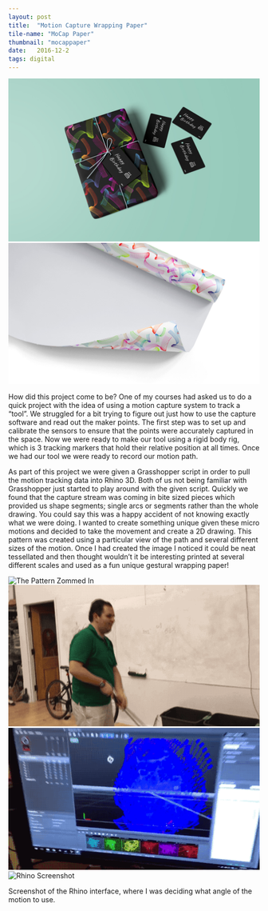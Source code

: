 ```yaml
---
layout: post
title:  "Motion Capture Wrapping Paper"
tile-name: "MoCap Paper"
thumbnail: "mocappaper"
date:   2016-12-2
tags: digital
---
```


<div class="grid-x grid-padding-x grid-margin-y">
  <div class="cell">
    <img src="../img/mocapPaper/present.jpg" alt="Present wrapped in branded wrapping paper">
  </div>
  <div class="cell">
    <img src="../img/mocapPaper/wrappingpaper-hero.jpg" alt="Roll of branded wrapping paper">
  </div>
</div>

How did this project come to be? One of my courses had asked us to do a quick project with the idea of using a motion capture system to track a “tool”. We struggled for a bit trying to figure out just how to use the capture software and read out the maker points. The first step was to set up and calibrate the sensors to ensure that the points were accurately captured in the space. Now we were ready to make our tool using a rigid body rig, which is 3 tracking markers that hold their relative position at all times. Once we had our tool we were ready to record our motion path.

As part of this project we were given a Grasshopper script in order to pull the motion tracking data into Rhino 3D. Both of us not being familiar with Grasshopper just started to play around with the given script. Quickly we found that the capture stream was coming in bite sized pieces which provided us shape segments; single arcs or segments rather than the whole drawing. You could say this was a happy accident of not knowing exactly what we were doing. I wanted to create something unique given these micro motions and decided to take the movement and create a 2D drawing.  This pattern was created using a particular view of the path and several different sizes of the motion. Once I had created the image I noticed it could be neat tessellated and then thought wouldn’t it be interesting printed at several different scales and used as a fun unique gestural wrapping paper!

<div class="grid-x grid-padding-x grid-margin-y">
  <div class="cell">
    <img src="../img/mocapPaper/patternZoomed.png" alt="The Pattern Zommed In"/>
  </div>
  <div class="medium-6 cell">
    <img src="../img/mocapPaper/wanding.gif" alt="Wanding"/>
  </div>
  <div class="medium-6 cell">
    <img src="../img/mocapPaper/wanding2.gif" alt="Wanding Output"/>
  </div>
  <div class="cell">
    <img src="../img/mocapPaper/rhino.png" alt="Rhino Screenshot"/>
  </div>
</div>


Screenshot of the Rhino interface, where I was deciding what angle of the motion to use.
